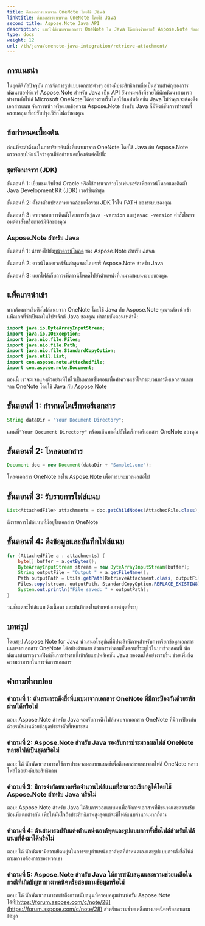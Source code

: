 ```yaml
---
title: ดึงเอกสารแนบจาก OneNote โดยใช้ Java
linktitle: ดึงเอกสารแนบจาก OneNote โดยใช้ Java
second_title: Aspose.Note Java API
description: แยกไฟล์แนบจากเอกสาร OneNote ใน Java ได้อย่างง่ายดาย! Aspose.Note จัดการทุกรูปแบบและการประมวลผลเป็นชุด รวมขั้นตอนและโค้ดง่ายๆ! #OneNote #Java #Aspose
type: docs
weight: 12
url: /th/java/onenote-java-integration/retrieve-attachment/
---
```

## การแนะนำ

ในยุคดิจิทัลปัจจุบัน การจัดการรูปแบบเอกสารต่างๆ อย่างมีประสิทธิภาพถือเป็นส่วนสำคัญของการพัฒนาซอฟต์แวร์ Aspose.Note สำหรับ Java เป็น API อันทรงพลังที่ช่วยให้นักพัฒนาสามารถทำงานกับไฟล์ Microsoft OneNote ได้อย่างราบรื่นโดยใช้แอปพลิเคชัน Java ไม่ว่าคุณจะต้องดึงเอกสารแนบ จัดการหน้า หรือแยกข้อความ Aspose.Note สำหรับ Java ก็มีฟังก์ชันการทำงานที่ครอบคลุมเพื่อปรับปรุงเวิร์กโฟลว์ของคุณ

## ข้อกำหนดเบื้องต้น

ก่อนที่จะดำดิ่งลงในการเรียกค้นสิ่งที่แนบมาจาก OneNote โดยใช้ Java กับ Aspose.Note ตรวจสอบให้แน่ใจว่าคุณมีข้อกำหนดเบื้องต้นต่อไปนี้:

### ชุดพัฒนาจาวา (JDK)

ขั้นตอนที่ 1: เยี่ยมชมเว็บไซต์ Oracle หรือใช้การแจกจ่ายโอเพ่นซอร์สเพื่อดาวน์โหลดและติดตั้ง Java Development Kit (JDK) เวอร์ชันล่าสุด

ขั้นตอนที่ 2: ตั้งค่าตัวแปรสภาพแวดล้อมเพื่อรวม JDK ไว้ใน PATH ของระบบของคุณ

 ขั้นตอนที่ 3: ตรวจสอบการติดตั้งโดยการรัน`java -version` และ`javac -version` คำสั่งในพรอมต์คำสั่งหรือเทอร์มินัลของคุณ

### Aspose.Note สำหรับ Java

 ขั้นตอนที่ 1: นำทางไปยัง[หน้าดาวน์โหลด](https://releases.aspose.com/note/java/) ของ Aspose.Note สำหรับ Java

ขั้นตอนที่ 2: ดาวน์โหลดเวอร์ชันล่าสุดของไลบรารี Aspose.Note สำหรับ Java

ขั้นตอนที่ 3: แยกไฟล์เก็บถาวรที่ดาวน์โหลดไปยังตำแหน่งที่เหมาะสมบนระบบของคุณ

## แพ็คเกจนำเข้า

หากต้องการเริ่มดึงไฟล์แนบจาก OneNote โดยใช้ Java กับ Aspose.Note คุณจะต้องนำเข้าแพ็คเกจที่จำเป็นลงในโปรเจ็กต์ Java ของคุณ ทำตามขั้นตอนเหล่านี้:

```java
import java.io.ByteArrayInputStream;
import java.io.IOException;
import java.nio.file.Files;
import java.nio.file.Path;
import java.nio.file.StandardCopyOption;
import java.util.List;
import com.aspose.note.AttachedFile;
import com.aspose.note.Document;
```

ตอนนี้ เราจะแจกแจงตัวอย่างที่ให้ไว้เป็นหลายขั้นตอนเพื่อทำความเข้าใจกระบวนการดึงเอกสารแนบจาก OneNote โดยใช้ Java กับ Aspose.Note

## ขั้นตอนที่ 1: กำหนดไดเร็กทอรีเอกสาร

```java
String dataDir = "Your Document Directory";
```

 แทนที่`"Your Document Directory"` พร้อมเส้นทางไปยังไดเร็กทอรีเอกสาร OneNote ของคุณ

## ขั้นตอนที่ 2: โหลดเอกสาร

```java
Document doc = new Document(dataDir + "Sample1.one");
```

โหลดเอกสาร OneNote ลงใน Aspose.Note เพื่อการประมวลผลต่อไป

## ขั้นตอนที่ 3: รับรายการไฟล์แนบ

```java
List<AttachedFile> attachments = doc.getChildNodes(AttachedFile.class);
```

ดึงรายการไฟล์แนบที่มีอยู่ในเอกสาร OneNote

## ขั้นตอนที่ 4: ดึงข้อมูลและบันทึกไฟล์แนบ

```java
for (AttachedFile a : attachments) {
    byte[] buffer = a.getBytes();
    ByteArrayInputStream stream = new ByteArrayInputStream(buffer);
    String outputFile = "Output_" + a.getFileName();
    Path outputPath = Utils.getPath(RetrieveAttachment.class, outputFile);
    Files.copy(stream, outputPath, StandardCopyOption.REPLACE_EXISTING);
    System.out.println("File saved: " + outputPath);
}
```

วนซ้ำแต่ละไฟล์แนบ ดึงเนื้อหา และบันทึกลงในตำแหน่งเอาต์พุตที่ระบุ

## บทสรุป

โดยสรุป Aspose.Note for Java นำเสนอโซลูชันที่มีประสิทธิภาพสำหรับการเรียกข้อมูลเอกสารแนบจากเอกสาร OneNote ได้อย่างง่ายดาย ด้วยการทำตามขั้นตอนที่ระบุไว้ในบทช่วยสอนนี้ นักพัฒนาสามารถรวมฟังก์ชันการทำงานนี้เข้ากับแอปพลิเคชัน Java ของตนได้อย่างราบรื่น ช่วยเพิ่มขีดความสามารถในการจัดการเอกสาร

## คำถามที่พบบ่อย

### คำถามที่ 1: ฉันสามารถดึงสิ่งที่แนบมาจากเอกสาร OneNote ที่มีการป้องกันด้วยรหัสผ่านได้หรือไม่

ตอบ: Aspose.Note สำหรับ Java รองรับการดึงไฟล์แนบจากเอกสาร OneNote ที่มีการป้องกันด้วยรหัสผ่านด้วยข้อมูลประจำตัวที่เหมาะสม

### คำถามที่ 2: Aspose.Note สำหรับ Java รองรับการประมวลผลไฟล์ OneNote หลายไฟล์เป็นชุดหรือไม่

ตอบ: ได้ นักพัฒนาสามารถใช้การประมวลผลแบบแบตช์เพื่อดึงเอกสารแนบจากไฟล์ OneNote หลายไฟล์ได้อย่างมีประสิทธิภาพ

### คำถามที่ 3: มีการจำกัดขนาดหรือจำนวนไฟล์แนบที่สามารถเรียกดูได้โดยใช้ Aspose.Note สำหรับ Java หรือไม่

ตอบ: Aspose.Note สำหรับ Java ได้รับการออกแบบมาเพื่อจัดการเอกสารที่มีขนาดและความซับซ้อนที่แตกต่างกัน เพื่อให้มั่นใจถึงประสิทธิภาพสูงสุดแม้จะมีไฟล์แนบจำนวนมากก็ตาม

### คำถามที่ 4: ฉันสามารถปรับแต่งตำแหน่งเอาต์พุตและรูปแบบการตั้งชื่อไฟล์สำหรับไฟล์แนบที่ดึงมาได้หรือไม่

ตอบ: ได้ นักพัฒนามีความยืดหยุ่นในการระบุตำแหน่งเอาต์พุตที่กำหนดเองและรูปแบบการตั้งชื่อไฟล์ตามความต้องการของพวกเขา

### คำถามที่ 5: Aspose.Note สำหรับ Java ให้การสนับสนุนและความช่วยเหลือในกรณีที่เกิดปัญหาทางเทคนิคหรือสอบถามข้อมูลหรือไม่

ตอบ: ได้ นักพัฒนาสามารถเข้าถึงการสนับสนุนที่ครอบคลุมผ่านฟอรัม Aspose.Note ได้ที่[https://forum.aspose.com/c/note/28](https://forum.aspose.com/c/note/28) สำหรับความช่วยเหลือทางเทคนิคหรือสอบถามข้อมูล